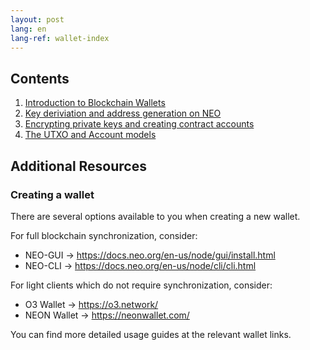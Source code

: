 ```yaml
---
layout: post
lang: en
lang-ref: wallet-index
---
```



## Contents

1. [Introduction to Blockchain Wallets](1-Introduction_to_wallets.md)
2. [Key deriviation and address generation on NEO](2-Key_derivation_and_address_generation_on_NEO.md)
3. [Encrypting private keys and creating contract accounts](3-Key_encryption_and_contract_accounts.md)
4. [The UTXO and Account models](4-UTXO_and_account_models.md)

## Additional Resources

### Creating a wallet
There are several options available to you when creating a new wallet.

For full blockchain synchronization, consider:
* NEO-GUI -> https://docs.neo.org/en-us/node/gui/install.html
* NEO-CLI -> https://docs.neo.org/en-us/node/cli/cli.html

For light clients which do not require synchronization, consider:
* O3 Wallet -> https://o3.network/
* NEON Wallet -> https://neonwallet.com/

You can find more detailed usage guides at the relevant wallet links.
